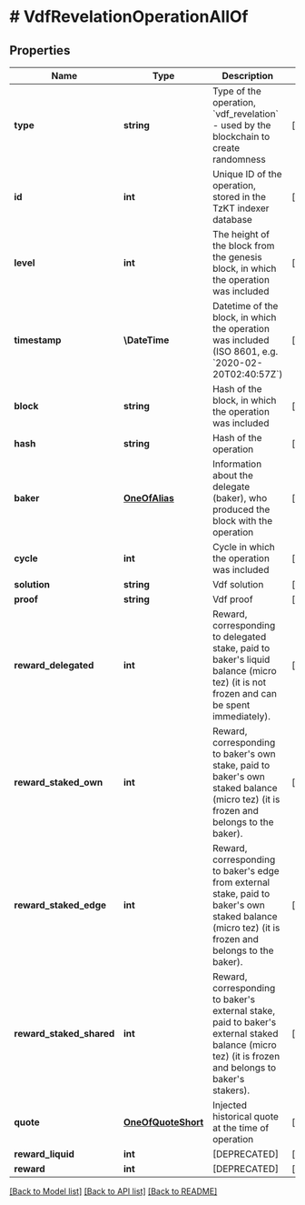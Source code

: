# # VdfRevelationOperationAllOf

## Properties

Name | Type | Description | Notes
------------ | ------------- | ------------- | -------------
**type** | **string** | Type of the operation, &#x60;vdf_revelation&#x60; - used by the blockchain to create randomness | [optional]
**id** | **int** | Unique ID of the operation, stored in the TzKT indexer database | [optional]
**level** | **int** | The height of the block from the genesis block, in which the operation was included | [optional]
**timestamp** | **\DateTime** | Datetime of the block, in which the operation was included (ISO 8601, e.g. &#x60;2020-02-20T02:40:57Z&#x60;) | [optional]
**block** | **string** | Hash of the block, in which the operation was included | [optional]
**hash** | **string** | Hash of the operation | [optional]
**baker** | [**OneOfAlias**](OneOfAlias.md) | Information about the delegate (baker), who produced the block with the operation | [optional]
**cycle** | **int** | Cycle in which the operation was included | [optional]
**solution** | **string** | Vdf solution | [optional]
**proof** | **string** | Vdf proof | [optional]
**reward_delegated** | **int** | Reward, corresponding to delegated stake, paid to baker&#39;s liquid balance (micro tez) (it is not frozen and can be spent immediately). | [optional]
**reward_staked_own** | **int** | Reward, corresponding to baker&#39;s own stake, paid to baker&#39;s own staked balance (micro tez) (it is frozen and belongs to the baker). | [optional]
**reward_staked_edge** | **int** | Reward, corresponding to baker&#39;s edge from external stake, paid to baker&#39;s own staked balance (micro tez) (it is frozen and belongs to the baker). | [optional]
**reward_staked_shared** | **int** | Reward, corresponding to baker&#39;s external stake, paid to baker&#39;s external staked balance (micro tez) (it is frozen and belongs to baker&#39;s stakers). | [optional]
**quote** | [**OneOfQuoteShort**](OneOfQuoteShort.md) | Injected historical quote at the time of operation | [optional]
**reward_liquid** | **int** | [DEPRECATED] | [optional]
**reward** | **int** | [DEPRECATED] | [optional]

[[Back to Model list]](../../README.md#models) [[Back to API list]](../../README.md#endpoints) [[Back to README]](../../README.md)

